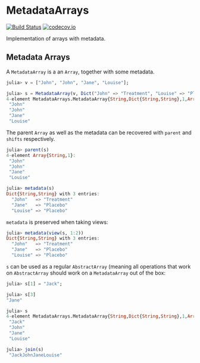 # MetadataArrays

[![Build Status](https://travis-ci.org/piever/MetadataArrays.jl.svg?branch=master)](https://travis-ci.org/piever/MetadataArrays.jl)
[![codecov.io](http://codecov.io/github/piever/MetadataArrays.jl/coverage.svg?branch=master)](http://codecov.io/github/piever/MetadataArrays.jl?branch=master)

Implementation of arrays with metadata.

## Metadata Arrays

A `MetadataArray` is a an `Array`, together with some metadata.

```julia
julia> v = ["John", "John", "Jane", "Louise"];

julia> s = MetadataArray(v, Dict("John" => "Treatment", "Louise" => "Placebo", "Jane" => "Placebo"))
4-element MetadataArrays.MetadataArray{String,Dict{String,String},1,Array{String,1}}:
 "John"
 "John"
 "Jane"
 "Louise"
```

The parent `Array` as well as the metadata can be recovered with `parent` and `shifts` respectively.

```julia
julia> parent(s)
4-element Array{String,1}:
 "John"  
 "John"  
 "Jane"  
 "Louise"

julia> metadata(s)
Dict{String,String} with 3 entries:
  "John"   => "Treatment"
  "Jane"   => "Placebo"
  "Louise" => "Placebo"
```

`metadata` is preserved when taking views:

```julia
julia> metadata(view(s, 1:2))
Dict{String,String} with 3 entries:
  "John"   => "Treatment"
  "Jane"   => "Placebo"
  "Louise" => "Placebo"
```

`s` can be used as a regular `AbstractArray` (meaning all operations that work on `AbstractArray` should work on a `MetadataArray` out of the box:

```julia
julia> s[1] = "Jack";

julia> s[3]
"Jane"

julia> s
4-element MetadataArrays.MetadataArray{String,Dict{String,String},1,Array{String,1}}:
 "Jack"  
 "John"  
 "Jane"  
 "Louise"

julia> join(s)
 "JackJohnJaneLouise"
```
